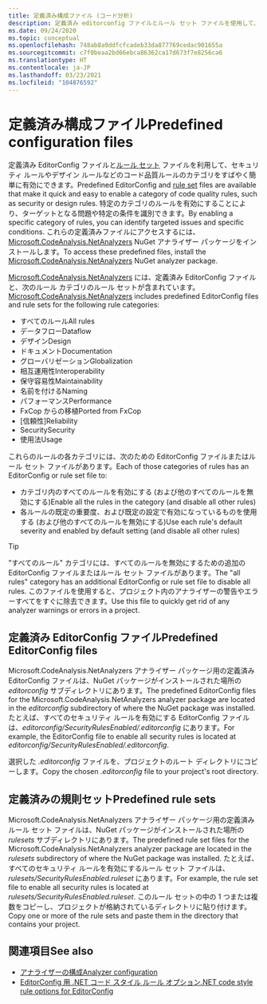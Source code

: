 ```yaml
---
title: 定義済み構成ファイル (コード分析)
description: 定義済み editorconfig ファイルとルール セット ファイルを使用して、特定の種類のコード分析をターゲットとする方法について説明します。
ms.date: 09/24/2020
ms.topic: conceptual
ms.openlocfilehash: 748ab8a9ddfcfcadeb33da877769cedac901655a
ms.sourcegitcommit: c7f0beaa2bd66ebca86362ca17d673f7e8256ca6
ms.translationtype: HT
ms.contentlocale: ja-JP
ms.lasthandoff: 03/23/2021
ms.locfileid: "104876592"
---
```

# <a name="predefined-configuration-files"></a><span data-ttu-id="2baa5-103">定義済み構成ファイル</span><span class="sxs-lookup"><span data-stu-id="2baa5-103">Predefined configuration files</span></span>

<span data-ttu-id="2baa5-104">定義済み EditorConfig ファイルと[ルール セット](/visualstudio/code-quality/using-rule-sets-to-group-code-analysis-rules) ファイルを利用して、セキュリティ ルールやデザイン ルールなどのコード品質ルールのカテゴリをすばやく簡単に有効にできます。</span><span class="sxs-lookup"><span data-stu-id="2baa5-104">Predefined EditorConfig and [rule set](/visualstudio/code-quality/using-rule-sets-to-group-code-analysis-rules) files are available that make it quick and easy to enable a category of code quality rules, such as security or design rules.</span></span> <span data-ttu-id="2baa5-105">特定のカテゴリのルールを有効にすることにより、ターゲットとなる問題や特定の条件を識別できます。</span><span class="sxs-lookup"><span data-stu-id="2baa5-105">By enabling a specific category of rules, you can identify targeted issues and specific conditions.</span></span> <span data-ttu-id="2baa5-106">これらの定義済みファイルにアクセスするには、[Microsoft.CodeAnalysis.NetAnalyzers](https://github.com/dotnet/roslyn-analyzers#microsoftcodeanalysisnetanalyzers) NuGet アナライザー パッケージをインストールします。</span><span class="sxs-lookup"><span data-stu-id="2baa5-106">To access these predefined files, install the [Microsoft.CodeAnalysis.NetAnalyzers](https://github.com/dotnet/roslyn-analyzers#microsoftcodeanalysisnetanalyzers) NuGet analyzer package.</span></span>

<span data-ttu-id="2baa5-107">[Microsoft.CodeAnalysis.NetAnalyzers](https://github.com/dotnet/roslyn-analyzers#microsoftcodeanalysisnetanalyzers) には、定義済み EditorConfig ファイルと、次のルール カテゴリのルール セットが含まれています。</span><span class="sxs-lookup"><span data-stu-id="2baa5-107">[Microsoft.CodeAnalysis.NetAnalyzers](https://github.com/dotnet/roslyn-analyzers#microsoftcodeanalysisnetanalyzers) includes predefined EditorConfig files and rule sets for the following rule categories:</span></span>

- <span data-ttu-id="2baa5-108">すべてのルール</span><span class="sxs-lookup"><span data-stu-id="2baa5-108">All rules</span></span>
- <span data-ttu-id="2baa5-109">データフロー</span><span class="sxs-lookup"><span data-stu-id="2baa5-109">Dataflow</span></span>
- <span data-ttu-id="2baa5-110">デザイン</span><span class="sxs-lookup"><span data-stu-id="2baa5-110">Design</span></span>
- <span data-ttu-id="2baa5-111">ドキュメント</span><span class="sxs-lookup"><span data-stu-id="2baa5-111">Documentation</span></span>
- <span data-ttu-id="2baa5-112">グローバリゼーション</span><span class="sxs-lookup"><span data-stu-id="2baa5-112">Globalization</span></span>
- <span data-ttu-id="2baa5-113">相互運用性</span><span class="sxs-lookup"><span data-stu-id="2baa5-113">Interoperability</span></span>
- <span data-ttu-id="2baa5-114">保守容易性</span><span class="sxs-lookup"><span data-stu-id="2baa5-114">Maintainability</span></span>
- <span data-ttu-id="2baa5-115">名前を付ける</span><span class="sxs-lookup"><span data-stu-id="2baa5-115">Naming</span></span>
- <span data-ttu-id="2baa5-116">パフォーマンス</span><span class="sxs-lookup"><span data-stu-id="2baa5-116">Performance</span></span>
- <span data-ttu-id="2baa5-117">FxCop からの移植</span><span class="sxs-lookup"><span data-stu-id="2baa5-117">Ported from FxCop</span></span>
- <span data-ttu-id="2baa5-118">[信頼性]</span><span class="sxs-lookup"><span data-stu-id="2baa5-118">Reliability</span></span>
- <span data-ttu-id="2baa5-119">Security</span><span class="sxs-lookup"><span data-stu-id="2baa5-119">Security</span></span>
- <span data-ttu-id="2baa5-120">使用法</span><span class="sxs-lookup"><span data-stu-id="2baa5-120">Usage</span></span>

<span data-ttu-id="2baa5-121">これらのルールの各カテゴリには、次のための EditorConfig ファイルまたはルール セット ファイルがあります。</span><span class="sxs-lookup"><span data-stu-id="2baa5-121">Each of those categories of rules has an EditorConfig or rule set file to:</span></span>

- <span data-ttu-id="2baa5-122">カテゴリ内のすべてのルールを有効にする (および他のすべてのルールを無効にする)</span><span class="sxs-lookup"><span data-stu-id="2baa5-122">Enable all the rules in the category (and disable all other rules)</span></span>
- <span data-ttu-id="2baa5-123">各ルールの既定の重要度、および既定の設定で有効になっているものを使用する (および他のすべてのルールを無効にする)</span><span class="sxs-lookup"><span data-stu-id="2baa5-123">Use each rule's default severity and enabled by default setting (and disable all other rules)</span></span>

> [!TIP]
> <span data-ttu-id="2baa5-124">"すべてのルール" カテゴリには、すべてのルールを無効にするための追加の EditorConfig ファイルまたはルール セット ファイルがあります。</span><span class="sxs-lookup"><span data-stu-id="2baa5-124">The "all rules" category has an additional EditorConfig or rule set file to disable all rules.</span></span> <span data-ttu-id="2baa5-125">このファイルを使用すると、プロジェクト内のアナライザーの警告やエラーすべてをすぐに除去できます。</span><span class="sxs-lookup"><span data-stu-id="2baa5-125">Use this file to quickly get rid of any analyzer warnings or errors in a project.</span></span>

## <a name="predefined-editorconfig-files"></a><span data-ttu-id="2baa5-126">定義済み EditorConfig ファイル</span><span class="sxs-lookup"><span data-stu-id="2baa5-126">Predefined EditorConfig files</span></span>

<span data-ttu-id="2baa5-127">Microsoft.CodeAnalysis.NetAnalyzers アナライザー パッケージ用の定義済み EditorConfig ファイルは、NuGet パッケージがインストールされた場所の *editorconfig* サブディレクトリにあります。</span><span class="sxs-lookup"><span data-stu-id="2baa5-127">The predefined EditorConfig files for the Microsoft.CodeAnalysis.NetAnalyzers analyzer package are located in the *editorconfig* subdirectory of where the NuGet package was installed.</span></span> <span data-ttu-id="2baa5-128">たとえば、すべてのセキュリティ ルールを有効にする EditorConfig ファイルは、*editorconfig/SecurityRulesEnabled/.editorconfig* にあります。</span><span class="sxs-lookup"><span data-stu-id="2baa5-128">For example, the EditorConfig file to enable all security rules is located at *editorconfig/SecurityRulesEnabled/.editorconfig*.</span></span>

<span data-ttu-id="2baa5-129">選択した *.editorconfig* ファイルを、プロジェクトのルート ディレクトリにコピーします。</span><span class="sxs-lookup"><span data-stu-id="2baa5-129">Copy the chosen *.editorconfig* file to your project's root directory.</span></span>

## <a name="predefined-rule-sets"></a><span data-ttu-id="2baa5-130">定義済みの規則セット</span><span class="sxs-lookup"><span data-stu-id="2baa5-130">Predefined rule sets</span></span>

<span data-ttu-id="2baa5-131">Microsoft.CodeAnalysis.NetAnalyzers アナライザー パッケージ用の定義済みルール セット ファイルは、NuGet パッケージがインストールされた場所の *rulesets* サブディレクトリにあります。</span><span class="sxs-lookup"><span data-stu-id="2baa5-131">The predefined rule set files for the Microsoft.CodeAnalysis.NetAnalyzers analyzer package are located in the *rulesets* subdirectory of where the NuGet package was installed.</span></span> <span data-ttu-id="2baa5-132">たとえば、すべてのセキュリティ ルールを有効にするルール セット ファイルは、*rulesets/SecurityRulesEnabled.ruleset* にあります。</span><span class="sxs-lookup"><span data-stu-id="2baa5-132">For example, the rule set file to enable all security rules is located at *rulesets/SecurityRulesEnabled.ruleset*.</span></span> <span data-ttu-id="2baa5-133">このルール セットの中の 1 つまたは複数をコピーし、プロジェクトが格納されているディレクトリに貼り付けます。</span><span class="sxs-lookup"><span data-stu-id="2baa5-133">Copy one or more of the rule sets and paste them in the directory that contains your project.</span></span>

## <a name="see-also"></a><span data-ttu-id="2baa5-134">関連項目</span><span class="sxs-lookup"><span data-stu-id="2baa5-134">See also</span></span>

- [<span data-ttu-id="2baa5-135">アナライザーの構成</span><span class="sxs-lookup"><span data-stu-id="2baa5-135">Analyzer configuration</span></span>](https://github.com/dotnet/roslyn-analyzers/blob/main/docs/Analyzer%20Configuration.md)
- [<span data-ttu-id="2baa5-136">EditorConfig 用 .NET コード スタイル ルール オプション</span><span class="sxs-lookup"><span data-stu-id="2baa5-136">.NET code style rule options for EditorConfig</span></span>](code-style-rule-options.md)
